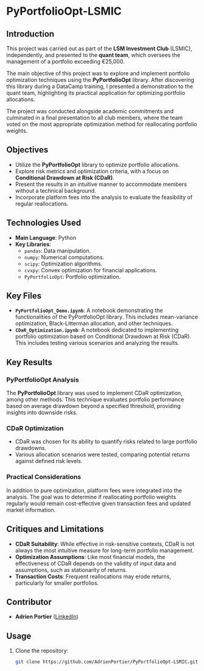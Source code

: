 # PyPortfolioOpt-LSMIC

## Introduction

This project was carried out as part of the **LSM Investment Club** (LSMIC), independently, and presented to the **quant team**, which oversees the management of a portfolio exceeding €25,000.

The main objective of this project was to explore and implement portfolio optimization techniques using the **PyPortfolioOpt** library. After discovering this library during a DataCamp training, I presented a demonstration to the quant team, highlighting its practical application for optimizing portfolio allocations.

The project was conducted alongside academic commitments and culminated in a final presentation to all club members, where the team voted on the most appropriate optimization method for reallocating portfolio weights.

## Objectives

- Utilize the **PyPortfolioOpt** library to optimize portfolio allocations.
- Explore risk metrics and optimization criteria, with a focus on **Conditional Drawdown at Risk (CDaR)**.
- Present the results in an intuitive manner to accommodate members without a technical background.
- Incorporate platform fees into the analysis to evaluate the feasibility of regular reallocations.

## Technologies Used

- **Main Language**: Python
- **Key Libraries**:
  - `pandas`: Data manipulation.
  - `numpy`: Numerical computations.
  - `scipy`: Optimization algorithms.
  - `cvxpy`: Convex optimization for financial applications.
  - `PyPortfolioOpt`: Portfolio optimization.

## Key Files

- **`PyPortfolioOpt_Demo.ipynb`**: A notebook demonstrating the functionalities of the PyPortfolioOpt library. This includes mean-variance optimization, Black-Litterman allocation, and other techniques.
- **`CDaR_Optimization.ipynb`**: A notebook dedicated to implementing portfolio optimization based on Conditional Drawdown at Risk (CDaR). This includes testing various scenarios and analyzing the results.

## Key Results

### PyPortfolioOpt Analysis

The **PyPortfolioOpt** library was used to implement CDaR optimization, among other methods. This technique evaluates portfolio performance based on average drawdown beyond a specified threshold, providing insights into downside risks.

### CDaR Optimization

- CDaR was chosen for its ability to quantify risks related to large portfolio drawdowns.
- Various allocation scenarios were tested, comparing potential returns against defined risk levels.

### Practical Considerations

In addition to pure optimization, platform fees were integrated into the analysis. The goal was to determine if reallocating portfolio weights regularly would remain cost-effective given transaction fees and updated market information.

## Critiques and Limitations

- **CDaR Suitability**: While effective in risk-sensitive contexts, CDaR is not always the most intuitive measure for long-term portfolio management.
- **Optimization Assumptions**: Like most financial models, the effectiveness of CDaR depends on the validity of input data and assumptions, such as stationarity of returns.
- **Transaction Costs**: Frequent reallocations may erode returns, particularly for smaller portfolios.

## Contributor

- **Adrien Portier** ([LinkedIn](https://www.linkedin.com/in/adrien-portier/))

## Usage

1. Clone the repository:
   ```bash
   git clone https://github.com/AdrienPortier/PyPortfolioOpt-LSMIC.git
